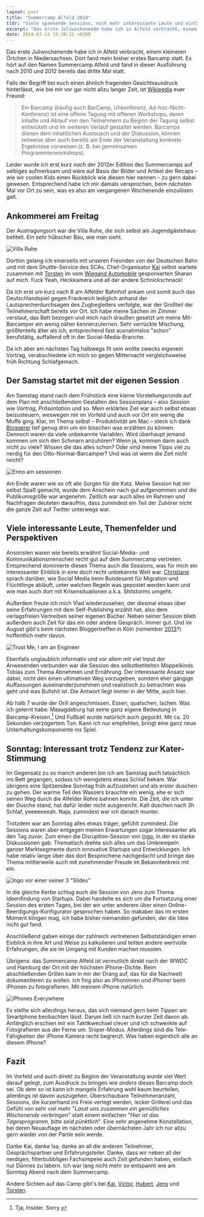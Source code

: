 ```yaml
---
layout: post
title: "Summercamp Alfeld 2014"
tldr: "Viele spannende Sessions, noch mehr interessante Leute und einfach eine entspannte Zeit abseits meines üblichen Umfeldes. So lassen sich meine Erfahrungen auf dem <a href=\"https://twitter.com/hashtag/sca14?src=hash\" title=\"Twitter Suche - #sca14\">#sca14</a> zusammenfassen."
excerpt: "Das erste Juliwochenende habe ich in Alfeld verbracht, einem kleineren Örtchen in Niedersachsen. Dort fand mein bisher erstes Barcamp statt. Es hört auf den Namen Summercamp Alfeld und fand in dieser Ausführung nach 2010 und 2012 bereits das dritte Mal statt."
date: 2014-07-14 19:39:21 +0200
---
```


Das erste Juliwochenende habe ich in Alfeld verbracht, einem kleineren Örtchen in Niedersachsen. Dort fand mein bisher erstes Barcamp statt. Es hört auf den Namen Summercamp Alfeld und fand in dieser Ausführung nach 2010 und 2012 bereits das dritte Mal statt.

Falls der Begriff bei euch einen ähnlich fragenden Gesichtsausdruck hinterlässt, wie bei mir vor gar nicht allzu langer Zeit, ist [Wikipedia](http://de.wikipedia.org/wiki/Barcamp "Barcamp – Wikipedia") euer Freund:

> Ein Barcamp (häufig auch BarCamp, Unkonferenz, Ad-hoc-Nicht-Konferenz) ist eine offene Tagung mit offenen Workshops, deren Inhalte und Ablauf von den Teilnehmern zu Beginn der Tagung selbst entwickelt und im weiteren Verlauf gestaltet werden. Barcamps dienen dem inhaltlichen Austausch und der Diskussion, können teilweise aber auch bereits am Ende der Veranstaltung konkrete Ergebnisse vorweisen (z. B. bei gemeinsamen Programmierworkshops).

Leider wurde ich erst kurz *nach* der 2012er Edition des Summercamps auf selbiges aufmerksam und wäre auf Basis der Bilder und Artikel der Recaps – wie wir coolen Kids einen Rückblick wie diesen hier nennen – zu gern dabei gewesen. Entsprechend habe ich mir damals versprochen, beim nächsten Mal vor Ort zu sein, was es also am vergangenen Wochenende einzulösen galt.

## Ankommerei am Freitag

Der Austragungsort war die Villa Ruhe, die sich selbst als Jugendgästehaus betitelt. Ein sehr hübscher Bau, wie man sieht.

![Villa Ruhe](file:///Users/Enno/Sites/github/schlagzeilen/source/images/content/sca14_villa_ruhe.jpg)

Dorthin gelang ich einerseits mit unseren Freunden von der Deutschen Bahn und mit dem Shuttle-Service des SCAs. Chef-Organisator [Kai](https://twitter.com/KaiThrun "Kai Thrun on Twitter") selbst wartete zusammen mit [Torsten](https://twitter.com/agentur "Torsten Materna on Twitter") im vom [Wiegand Automobile](http://www.wiegand-automobile.de/ "Wiegand Automobile: Startseite") gesponserten Sharan auf mich. Fuck Yeah, Heckkamera und all der andere Schnickschnack!

Da ich erst um kurz nach 8 am Alfelder Bahnhof ankam und somit auch das Deutschlandspiel gegen Frankreich lediglich anhand der Lautsprecherdurchsagen des Zugbegleiters verfolgte, war der Großteil der Teilnehmerschaft bereits vor Ort. Ich habe meine Sachen im Zimmer verstaut, das Bett bezogen und mich nach draußen gesetzt um meine Mit-Barcamper ein wenig näher kennenzulernen. Sehr verrückte Mischung, größtenteils älter als ich, entsprechend fast ausnahmslos "schon" berufstätig, auffallend oft in der Social-Media-Branche.

Da ich aber am nächsten Tag halbwegs fit sein wollte zwecks eigenem Vortrag, verabschiedete ich mich so gegen Mitternacht vergleichsweise früh Richtung Schlafgemach.

## Der Samstag startet mit der eigenen Session

Am Samstag stand nach dem Frühstück eine kleine Vorstellungsrunde auf dem Plan mit anschließendem Gestalten des Sessionplans – also *Session* wie *Vortrag*, *Präsentation* und so. Mein erklärtes Ziel war auch selbst etwas beizusteuern, weswegen mir im Vorfeld und auch vor Ort ein wenig die Muffe ging. Klar, im Thema selbst – Produktivität am Mac – steck ich dank [Bloggerei](http://www.ienno.de/ "iEnno | Ein Macianer auf seinem Spielplatz") tief genug drin um ein bisschen was erzählen zu können. Dennoch waren da viele unbekannte Variablen. Wird überhaupt jemand kommen um sich den Schmarn anzuhören? Wenn ja, kommen dann auch nicht *zu* viele? Wissen die das alles schon? Oder sind meine Tipps viel zu nerdig für den Otto-Normal-Barcamper? Und was ist wenn die Zeit nicht reicht?

![Enno am sessionen](file:///Users/Enno/Sites/github/schlagzeilen/source/images/content/sca14_enno_session.jpg)

Am Ende waren wie so oft alle Sorgen für die Katz. Meine Session hat mir selbst Spaß gemacht, wurde dem Anschein nach gut aufgenommen und die Publikumsgröße war angenehm. Zeitlich war auch alles im Rahmen und Nachfragen deuteten daraufhin, dass zumindest ein Teil der Zuhörer nicht die ganze Zeit auf Twitter unterwegs war.

## Viele interessante Leute, Themenfelder und Perspektiven

Ansonsten waren wie bereits erwähnt Social-Media- und Kommunikationsmenschen recht gut auf dem Summercamp vertreten. Entsprechend dominierte dieses Thema auch die Sessions, was für mich ein interessanter Einblick in eine doch recht unbekannte Welt war. [Christiane](https://twitter.com/miss_mcbeal "Christiane Germann (Miss_McBeal) auf Twitter") sprach darüber, wie Social Media beim Bundesamt für Migration und Flüchtlinge abläuft, unter welchen Regeln was gepostet werden kann und wie man auch dort mit Krisensituationen a.k.a. Shitstorms umgeht.

Außerdem freute ich mich Vlad wiederzusehen, der diesmal etwas über seine Erfahrungen mit dem Self-Publishing erzählt hat, also dem verlagsfreien Vertreiben seiner eigenen Bücher. Neben seiner Session blieb außerdem auch Zeit für das ein oder andere Gespräch. Immer gut. Und im August gibt's beim nächsten Bloggertreffen in Köln (remember [2013](http://schlagzeilen.me/btk-2013/ "Enno auf Reisen zum Bloggertreffen 2013 in Kölle - Schlagzeilen")?) hoffentlich mehr davon.

![Trust Me, I am an Engineer](file:///Users/Enno/Sites/github/schlagzeilen/source/images/content/sca_beamer.jpg)

Ebenfalls unglaublich informativ und vor allem mit viel Input der Anwesenden verbunden war die Session des selbstbetitelten Moppelkinds Tobias zum Thema Abnehmen und Ernährung. Der interessante Ansatz war dabei, nicht den einen ultimativen Weg vorzugeben, sondern eher gängige Auffassungen auseinanderzunehmen und realistisch zu betrachten was geht und was Bullshit ist. Die Antwort liegt immer in der Mitte, auch hier.

Ab halb 7 wurde der Grill angeschmissen. Essen, quatschen, lachen. Was ich gelernt habe: Maaagdeburg hat seine ganz eigene Bedeutung in Barcamp-Kreisen.[^Insider] Und Fußball wurde natürlich auch geguckt. Mit ca. 20 Sekunden verzögertem Ton. Kann ich nur empfehlen, bringt eine ganz neue Unterhaltungskomponente ins Spiel.

[^Insider]: Tja, Insider. Sorry.

## Sonntag: Interessant trotz Tendenz zur Kater-Stimmung

Im Gegensatz zu so manch anderen bin ich am Samstag auch tatsächlich ins Bett gegangen, sodass ich wenigstens etwas Schlaf bekam. War übrigens eine Spitzenidee Sonntag früh aufzustehen und als erster duschen zu gehen. Der warme Teil des Wassers brauchte ein wenig, ehe er sich seinen Weg durch die Alfelder Rohre bahnen konnte. Die Zeit, die ich unter der Dusche stand, hat dafür leider nicht ausgereicht. Kalt duschen nach 3h Schlaf, yeeeeeeeah. Naja, zumindest war ich danach munter.

Trotzdem war am Sonntag alles etwas träger, gefühlt zumindest. Die Sessions waren aber entgegen meinen Erwartungen sogar interessanter als den Tag zuvor. Zum einen die Disruption-Session von [Ingo](http://kaithrun.de/events/barcamps-events/summercamp-alfeld-2014-sca14-recap/ "Summercamp Alfeld 2014 #sca14- Recap - Kai Thrun"), in der es starke Diskussionen gab. Thematisch drehte sich alles um das Umkrempeln ganzer Marktsegmente durch innovative Startups und Entwicklungen. Ich habe relativ lange über das dort Besprochene nachgedacht und bringe das Thema mittlerweile auch mit zunehmender Freude im Bekanntenkreis mit ein.

![Ingo vor einer seiner 3 "Slides"](file:///Users/Enno/Sites/github/schlagzeilen/source/images/content/sca_disruption.jpg)

In die gleiche Kerbe schlug auch die Session von Jens zum Thema Ideenfindung von Startups. Dabei handelte es sich um die Fortsetzung einer Session des ersten Tages, bei der wir unter anderem über einen Online-Beerdigungs-Konfigurator gesprochen haben. So makaber das im ersten Moment klingen mag, ich habe bisher niemanden gefunden, der die Idee nicht gut fand.

Anschließend gaben einige der zahlreich vertretenen Selbstständigen einen Einblick in ihre Art und Weise zu kalkulieren und teilten andere wertvolle Erfahrungen, die sie im Umgang mit Kunden machen mussten.

Übrigens: das Summercamp Alfeld ist vermutlich direkt nach der WWDC und Hamburg der Ort mit der höchsten iPhone-Dichte. Beim abschließenden Grillen kam in mir der Drang auf, das für die Nachwelt dokumentieren zu wollen. Ich fing also an iPhoninnen und iPhoner beim iPhonen zu fotografieren. Mit meinem iPhone natürlich.

![iPhones Everywhere](file:///Users/Enno/Sites/github/schlagzeilen/source/images/content/sca_iphones.jpg)

Es stellte sich allerdings heraus, das sich niemand gern beim Tippen am Smartphone beobachten lässt. Darum ließ ich nach kurzer Zeit davon ab. Anfänglich erschien mir ein Taktikwechsel clever und ich schwenkte auf Fotografieren aus der Ferne um. Sniper-Modus. Allerdings sind die Tele-Fähigkeiten der iPhone Kamera recht begrenzt. Was haben eigentlich alle an diesem iPhone?

## Fazit

Im Vorfeld und auch direkt zu Beginn der Veranstaltung wurde viel Wert darauf gelegt, zum Ausdruck zu bringen wie *anders* dieses Barcamp doch sei. Ob dem so ist kann ich mangels Erfahrung wohl kaum beurteilen, allerdings ist davon auszugehen. Überschaubare Teilnehmeranzahl, Sessions, die kurzerhand ins Freie verlegt werden, lecker Grillerei und das Gefühl von sehr viel mehr "*Lasst uns zusammen ein gemütliches Wochenende verbringen*" statt einem einfachen "*Hier ist das Tagesprogramm, bitte seid pünktlich*". Eine sehr angenehme Konstellation, bei deren Neuauflage im nächsten oder übernächsten Jahr ich nur allzu gern wieder von der Partie sein werde.

Danke Kai, danke Isa, danke an all die anderen Teilnehmer, Gesprächspartner und Erfahrungsteiler. Danke, dass wir neben all der nerdigen, filterbubbligen Fachsimpelei auch Zeit gefunden haben, einfach nur Dünnes zu labern. Ich war lang nicht mehr so entspannt wie am Sonntag Abend nach dem Summercamp.

<p class="emphasize">Andere Sichten auf das Camp gibt's bei <a href="http://kaithrun.de/events/barcamps-events/summercamp-alfeld-2014-sca14-recap/" title="Summercamp Alfeld 2014 #sca14- Recap - Kai Thrun">Kai</a>, <a href="http://www.victorpontes.de/sca14-mein-erstes-barcamp-war-der-hit/" title="#sca14 - Mein erstes Barcamp war der HIT! - VictorPontes.de">Victor</a>, <a href="http://hubert-mayer.de/das-summercamp-alfeld-2014-es-menschelt-positiv-sca14/" title="Das Summercamp Alfeld 2014 – es menschelt positiv #sca14">Hubert</a>, <a href="http://www.jensneuhaus.de/blog/mein-summercamp-2014/" title="Mein Summercamp 2014">Jens</a> und <a href="http://www.socialmedia-talk.com/neulich-in-alfeld-rueckblick-summercamp-2014/" title="SummerCamp 2014 in Alfeld - ein Rückblick › Social Media Talk">Torsten</a>.</p>